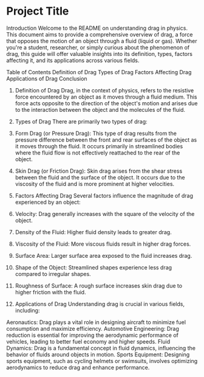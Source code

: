 # Project Title

Introduction
Welcome to the README on understanding drag in physics. This document aims to provide a comprehensive overview of drag, a force that opposes the motion of an object through a fluid (liquid or gas). Whether you're a student, researcher, or simply curious about the phenomenon of drag, this guide will offer valuable insights into its definition, types, factors affecting it, and its applications across various fields.

Table of Contents
Definition of Drag
Types of Drag
Factors Affecting Drag
Applications of Drag
Conclusion
1. Definition of Drag
Drag, in the context of physics, refers to the resistive force encountered by an object as it moves through a fluid medium. This force acts opposite to the direction of the object's motion and arises due to the interaction between the object and the molecules of the fluid.

2. Types of Drag
There are primarily two types of drag:

1. Form Drag (or Pressure Drag): This type of drag results from the pressure difference between the front and rear surfaces of the object as it moves through the fluid. It occurs primarily in streamlined bodies where the fluid flow is not effectively reattached to the rear of the object.
2. Skin Drag (or Friction Drag): Skin drag arises from the shear stress between the fluid and the surface of the object. It occurs due to the viscosity of the fluid and is more prominent at higher velocities.
3. Factors Affecting Drag
Several factors influence the magnitude of drag experienced by an object:

1. Velocity: Drag generally increases with the square of the velocity of the object.
2. Density of the Fluid: Higher fluid density leads to greater drag.
3. Viscosity of the Fluid: More viscous fluids result in higher drag forces.
4. Surface Area: Larger surface area exposed to the fluid increases drag.
5. Shape of the Object: Streamlined shapes experience less drag compared to irregular shapes.
6. Roughness of Surface: A rough surface increases skin drag due to higher friction with the fluid.
4. Applications of Drag
Understanding drag is crucial in various fields, including:

Aeronautics: Drag plays a vital role in designing aircraft to minimize fuel consumption and maximize efficiency.
Automotive Engineering: Drag reduction is essential for improving the aerodynamic performance of vehicles, leading to better fuel economy and higher speeds.
Fluid Dynamics: Drag is a fundamental concept in fluid dynamics, influencing the behavior of fluids around objects in motion.
Sports Equipment: Designing sports equipment, such as cycling helmets or swimsuits, involves optimizing aerodynamics to reduce drag and enhance performance.
